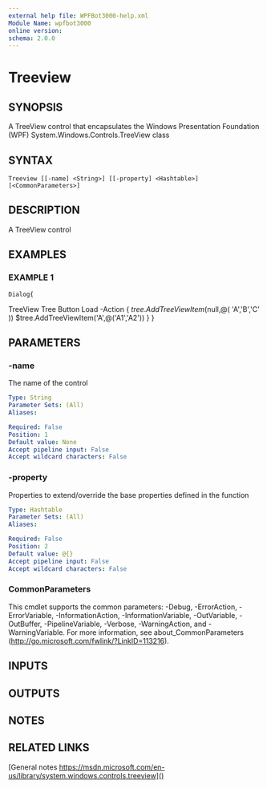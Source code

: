 ```yaml
---
external help file: WPFBot3000-help.xml
Module Name: wpfbot3000
online version:
schema: 2.0.0
---
```


# Treeview

## SYNOPSIS
A TreeView control that encapsulates the Windows Presentation Foundation (WPF) System.Windows.Controls.TreeView class

## SYNTAX

```
Treeview [[-name] <String>] [[-property] <Hashtable>] [<CommonParameters>]
```

## DESCRIPTION
A TreeView control

## EXAMPLES

### EXAMPLE 1
```
Dialog{
```

TreeView Tree
    Button Load -Action {
        $tree.AddTreeViewItem($null,@( 'A','B','C' ))
        $tree.AddTreeViewItem('A',@('A1','A2'))
    }
}

## PARAMETERS

### -name
The name of the control

```yaml
Type: String
Parameter Sets: (All)
Aliases:

Required: False
Position: 1
Default value: None
Accept pipeline input: False
Accept wildcard characters: False
```

### -property
Properties to extend/override the base properties defined in the function

```yaml
Type: Hashtable
Parameter Sets: (All)
Aliases:

Required: False
Position: 2
Default value: @{}
Accept pipeline input: False
Accept wildcard characters: False
```

### CommonParameters
This cmdlet supports the common parameters: -Debug, -ErrorAction, -ErrorVariable, -InformationAction, -InformationVariable, -OutVariable, -OutBuffer, -PipelineVariable, -Verbose, -WarningAction, and -WarningVariable.
For more information, see about_CommonParameters (http://go.microsoft.com/fwlink/?LinkID=113216).

## INPUTS

## OUTPUTS

## NOTES

## RELATED LINKS

[General notes	https://msdn.microsoft.com/en-us/library/system.windows.controls.treeview]()

